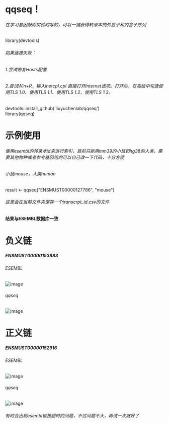 # qqseq！ 
###### 在学习基因敲除实验时写的，可以一键获得转录本的外显子和内含子序列


library(devtools)  


###### 如果连接失败：  
###### 1.尝试修复Hosts配置  
###### 2.尝试Win+R，输入inetcpl.cpl 直接打开Internet选项。打开后，在高级中勾选使用TLS 1.0、使用TLS 1.1、使用TLS 1.2、使用TLS 1.3。


devtools::install_github('liuyuchenlab/qqseq')  
library(qqseq) 


# 示例使用
###### 使用esembl的转录本id来进行索引，目前只能用mm39的小鼠和hg38的人类，需要其他物种或者参考基因组的可以自己改一下代码，十分方便
###### 小鼠mouse，人类human


result <- qqseq("ENSMUST00000127786", "mouse")


###### 这里会在当前文件夹保存一个transcrpt_id.csv的文件
#### 结果与ESEMBL数据库一致


# 负义链
##### ENSMUST00000153883
###### ESEMBL
![image](https://github.com/user-attachments/assets/c76753ae-77bd-4c38-9ce4-8357c6bdc872)


###### qqseq
![image](https://github.com/user-attachments/assets/f88d7fe3-5ff9-4e93-88bb-c69ddd40d819)

# 正义链
##### ENSMUST00000152916
###### ESEMBL
![image](https://github.com/user-attachments/assets/5533702a-b1b0-485c-a4a2-24373c6a64e3)


###### qqseq
![image](https://github.com/user-attachments/assets/602a0a03-f713-4ef9-84ed-86fe07f4f21a)


###### 有时会出现esembl链接超时的问题，不过问题不大，再试一次就好了



